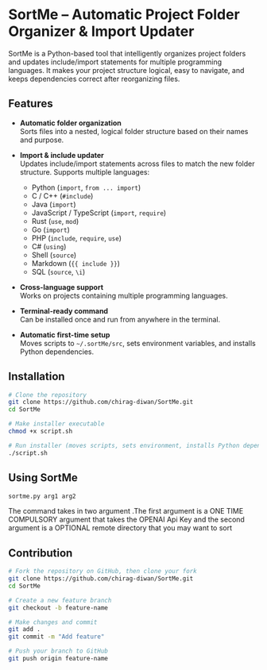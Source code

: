 # SortMe – Automatic Project Folder Organizer & Import Updater

SortMe is a Python-based tool that intelligently organizes project folders and updates include/import statements for multiple programming languages. It makes your project structure logical, easy to navigate, and keeps dependencies correct after reorganizing files.

## Features

- **Automatic folder organization**  
  Sorts files into a nested, logical folder structure based on their names and purpose.

- **Import & include updater**  
  Updates include/import statements across files to match the new folder structure. Supports multiple languages:
  - Python (`import`, `from ... import`)
  - C / C++ (`#include`)
  - Java (`import`)
  - JavaScript / TypeScript (`import`, `require`)
  - Rust (`use`, `mod`)
  - Go (`import`)
  - PHP (`include`, `require`, `use`)
  - C# (`using`)
  - Shell (`source`)
  - Markdown (`{{ include }}`)
  - SQL (`source`, `\i`)

- **Cross-language support**  
  Works on projects containing multiple programming languages.

- **Terminal-ready command**  
  Can be installed once and run from anywhere in the terminal.

- **Automatic first-time setup**  
  Moves scripts to `~/.sortMe/src`, sets environment variables, and installs Python dependencies.

## Installation

```bash
# Clone the repository
git clone https://github.com/chirag-diwan/SortMe.git
cd SortMe

# Make installer executable
chmod +x script.sh

# Run installer (moves scripts, sets environment, installs Python dependencies)
./script.sh

```
## Using SortMe

```bash
sortme.py arg1 arg2

```

The command takes in two argument .The first argument is a ONE TIME COMPULSORY argument that takes the OPENAI Api Key and the second argument is a OPTIONAL remote directory that you may want to sort 


## Contribution

```bash
# Fork the repository on GitHub, then clone your fork
git clone https://github.com/chirag-diwan/SortMe.git
cd SortMe

# Create a new feature branch
git checkout -b feature-name

# Make changes and commit
git add .
git commit -m "Add feature"

# Push your branch to GitHub
git push origin feature-name
```
